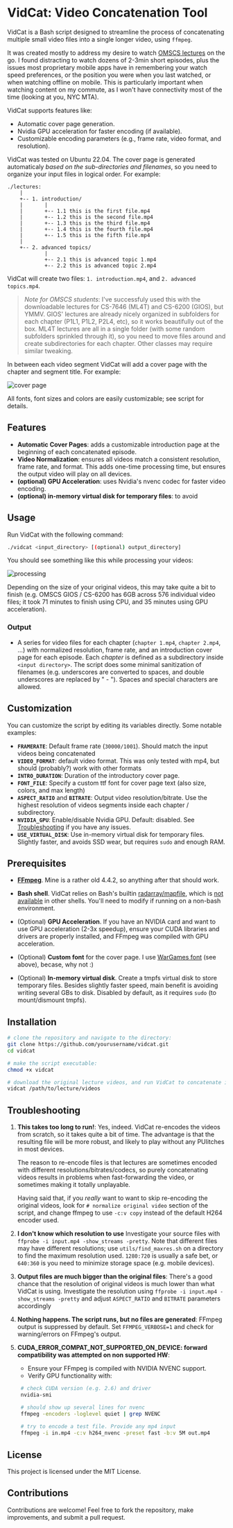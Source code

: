 # VidCat: Video Concatenation Tool

VidCat is a Bash script designed to streamline the process of concatenating multiple small video files into a single longer video, using `ffmpeg`.

It was created mostly to address my desire to watch [OMSCS lectures](https://omscs.gatech.edu/) on the go. I found distracting to watch dozens of 2-3min short episodes, plus the issues most proprietary mobile apps have in remembering your watch speed preferences, or the position you were when you last watched, or when watching offline on mobile. This is particularly important when watching content on my commute, as I won't have connectivity most of the time (looking at you, NYC MTA).

VidCat supports features like:
- Automatic cover page generation.
- Nvidia GPU acceleration for faster encoding (if available).
- Customizable encoding parameters (e.g., frame rate, video format, and resolution).

VidCat was tested on Ubuntu 22.04. The cover page is generated automaticaly *based on the sub-directories and filenames*, so you need to organize your input files in logical order. For example:

```text
./lectures:
    |
    +-- 1. introduction/
    |       |
    |       +-- 1.1 this is the first file.mp4
    |       +-- 1.2 this is the second file.mp4
    |       +-- 1.3 this is the third file.mp4
    |       +-- 1.4 this is the fourth file.mp4
    |       +-- 1.5 this is the fifth file.mp4
    |
    +-- 2. advanced topics/
            |
            +-- 2.1 this is advanced topic 1.mp4
            +-- 2.2 this is advanced topic 2.mp4
```
VidCat will create two files: `1. introduction.mp4`, and `2. advanced topics.mp4`.

> *Note for OMSCS students*: I've successfuly used this with the downloadable lectures for CS-7646 (ML4T) and CS-6200 (GIOS), but YMMV. GIOS' lectures are already nicely organized in subfolders for each chapter (P1L1, P1L2, P2L4, etc), so it works beautifully out of the box. ML4T lectures are all in a single folder (with some random subfolders sprinkled through it), so you need to move files around and create subdirectories for each chapter. Other classes may require similar tweaking.
 
In between each video segment VidCat will add a cover page with the chapter and segment title. For example: 

![cover page](images/screenshot-coverpage.png)

All fonts, font sizes and colors are easily customizable; see script for details.

## Features
- **Automatic Cover Pages**: adds a customizable introduction page at the beginning of each concatenated episode.
- **Video Normalization**: ensures all videos match a consistent resolution, frame rate, and format. This adds one-time processing time, but ensures the output video will play on all devices.
- **(optional) GPU Acceleration**: uses Nvidia's nvenc codec for faster video encoding.
- **(optional) in-memory virtual disk for temporary files**: to avoid 

## Usage
Run VidCat with the following command:
```bash
./vidcat <input_directory> [(optional) output_directory]
```

You should see something like this while processing your videos:

![processing](images/screenshot-processing.png)

Depending on the size of your original videos, this may take quite a bit to finish (e.g. OMSCS GIOS / CS-6200 has 6GB across 576 individual video files; it took 71 minutes to finish using CPU, and 35 minutes using GPU acceleration).

### Output
- A series for video files for each chapter (`chapter 1.mp4`, `chapter 2.mp4`, ...) with normalized resolution, frame rate, and an introduction cover page for each episode. Each *chapter* is defined as a subdirectory inside `<input directory>`. The script does some minimal sanitization of filenames (e.g. underscores are converted to spaces, and double underscores are replaced by " - "). Spaces and special characters are allowed.

## Customization
You can customize the script by editing its variables directly. Some notable examples:

- **`FRAMERATE`**: Default frame rate (`30000/1001`). Should match the input videos being concatenated
- **`VIDEO_FORMAT`**: default video format. This was only tested with mp4, but should (probably?) work with other formats
- **`INTRO_DURATION`**: Duration of the introductory cover page.
- **`FONT_FILE`**: Specify a custom ttf font for cover page text (also size, colors, and max length)
- **`ASPECT_RATIO`** and **`BITRATE`**: Output video resolution/bitrate. Use the highest resolution of videos segments inside each chapter / subdirectory.
- **`NVIDIA_GPU`**: Enable/disable Nvidia GPU. Default: disabled. See [Troubleshooting](#troubleshooting) if you have any issues.
- **`USE_VIRTUAL_DISK`**: Use in-memory virtual disk for temporary files. Slightly faster, and avoids SSD wear, but requires `sudo` and enough RAM.


## Prerequisites
* [**FFmpeg**](https://www.ffmpeg.org/). Mine is a rather old 4.4.2, so anything after that should work.
* **Bash shell**. VidCat relies on Bash's builtin [radarray/mapfile](https://ss64.com/bash/mapfile.html), which is [not available](https://www.reddit.com/r/zsh/comments/tt6gm8/why_doesnt_zsh_have_an_equivalent_of_bashs/) in other shells. You'll need to modify if running on a non-bash environment.
* (Optional) **GPU Acceleration**. If you have an NVIDIA card and want to use GPU acceleration (2-3x speedup), ensure your CUDA libraries and drivers are properly installed, and FFmpeg was compiled with GPU acceleration.

* (Optional) **Custom font** for the cover page. I use [WarGames font](https://www.1001fonts.com/wargames-font.html) (see above), becase, why not :)
* (Optional) **In-memory virtual disk**. Create a tmpfs virtual disk to store temporary files. Besides slightly faster speed, main benefit is avoiding writing several GBs to disk. Disabled by default, as it requires `sudo` (to mount/dismount tmpfs).

## Installation
```bash
# clone the repository and navigate to the directory:
git clone https://github.com/yourusername/vidcat.git
cd vidcat

# make the script executable:
chmod +x vidcat

# download the original lecture videos, and run VidCat to concatenate into chatpers
vidcat /path/to/lecture/videos
```

## Troubleshooting
1. **This takes too long to run!**:
    Yes, indeed. VidCat re-encodes the videos from scratch, so it takes quite a bit of time. The advantage is that the resulting file will be more robust, and likely to play without any PUlitches in most devices.
    
    The reason to re-encode files is that lectures are sometimes encoded with different resolutions/bitrates/codecs, so purely concatenating videos results in problems when fast-forwarding the video, or sometimes making it totally unplayable.
  
    Having said that, if you *really* want to want to skip re-encoding the original videos, look for `# normalize original video` section of the script, and change ffmpeg to use `-c:v copy` instead of the default H264 encoder used.

2. **I don't know which resolution to use**
   Investigate your source files with `ffprobe -i input.mp4 -show_streams -pretty`. Note that different files may have different resolutions; use `utils/find_maxres.sh` on a directory to find the maximum resolution used. `1280:720` is usually a safe bet, or `640:360` is you need to minimize storage space (e.g. mobile devices).

3. **Output files are much bigger than the original files**:
   There's a good chance that the resolution of original videos is much lower than what VidCat is using. Investigate the resolution using `ffprobe -i input.mp4 -show_streams -pretty` and adjust `ASPECT_RATIO` and `BITRATE` parameters accordingly

4. **Nothing happens. The script runs, but no files are generated**:
   FFmpeg output is suppressed by default. Set `FFMPEG_VERBOSE=1` and check for warning/errors on FFmpeg's output.

5. **CUDA_ERROR_COMPAT_NOT_SUPPORTED_ON_DEVICE: forward compatibility was attempted on non supported HW**:
   - Ensure your FFmpeg is compiled with NVIDIA NVENC support.
   - Verify GPU functionality with:
   ```bash
    # check CUDA version (e.g. 2.6) and driver
    nvidia-smi

    # should show up several lines for nvenc
    ffmpeg -encoders -loglevel quiet | grep NVENC
    
    # try to encode a test file. Provide any mp4 input
    ffmpeg -i in.mp4 -c:v h264_nvenc -preset fast -b:v 5M out.mp4
   ```


## License
This project is licensed under the MIT License.

## Contributions
Contributions are welcome! Feel free to fork the repository, make improvements, and submit a pull request.


